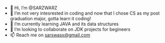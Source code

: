 - 👋 Hi, I’m @SARZWARZ
- 👀 I’m not very intesrested in coding and now that I chose CS as my post graduation major, gotta learn it coding!
- 🌱 I’m currently learning JAVA and its data structures
- 💞️ I’m looking to collaborate on JDK projects for begineers 
- 📫 Reach me on sarswasx@gmail.com

<!---
SARZWARZ/SARZWARZ is a ✨ special ✨ repository because its `README.md` (this file) appears on your GitHub profile.
You can click the Preview link to take a look at your changes.
--->
